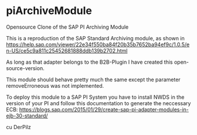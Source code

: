# piArchiveModule
Opensource Clone of the SAP PI Archiving Module

This is a reproduction of the SAP Standard Archiving module, as shown in 
https://help.sap.com/viewer/22e34f550ba84f20b35b7652ba94ef9c/1.0.5/en-US/ce5c9a811c25452681888ddb139b2702.html 

As long as that adapter belongs to the B2B-Plugin I have created this open-source-version.



This module should behave pretty much the same except the parameter removeErroneous was not implemented.

To deploy this module to a SAP PI System you have to install NWDS in the version of your PI and follow this
documentation to generate the neccessary ECB:
https://blogs.sap.com/2015/01/29/create-sap-pi-adapter-modules-in-ejb-30-standard/

cu
 DerPilz

